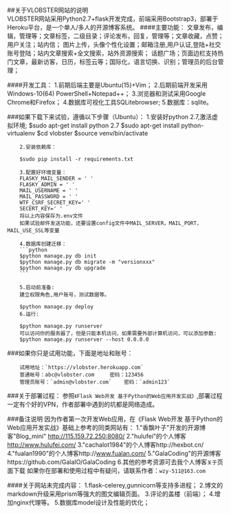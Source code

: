 ﻿##关于VLOBSTER网站的说明<br>
        VLOBSTER网站采用Python2.7+flask开发完成，前端采用Bootstrap3，部署于Heroku平台，是一个单人/多人的开源博客系统。 
####主要功能：
        文章发布，编辑，管理等；文章标签，二级目录；评论发布，回复，管理等；文章收藏，点赞；用户关注；站内信； 
        图片上传，头像个性化设置；邮箱注册,用户认证,登陆+社交账号登陆；站内文章搜索+全文搜索，站外资源搜索； 
        话题广场；页面边栏支持热门文章，最新访客，日历，标签云等；国际化，语言切换、识别；管理员的后台管理； 
        
####开发工具：
        1.前期后端主要是Ubuntu(15)+Vim；
        2.后期前端开发采用Windows-10(64) PowerShell+Notepad++；
        3.浏览器和测试采用Google Chrome和Firefox；
        4.数据库可视化工具SQLitebrowser; 
        5.数据库：sqlite。
        
###如果下载下来试验，遵循以下步骤（Ubuntu）：
        1.安装好python 2.7,激活虚拟环境;
        $sudo apt-get install python 2.7
        $sudo apt-get install python-virtualenv
        $cd vlobster
        $source venv/bin/activate


        2.安装依赖库： 

        $sudo pip install -r requirements.txt 

        3.配置好环境变量：
        FLASKY_MAIL_SENDER = ' '
        FLASKY_ADMIN = ' '
        MAIL_USERNAME = ' '
        MAIL_PASSWORD = ' '
        WTF_CSRF_SECRET_KEY=' '
        SECERT_KEY=' '
        将以上内容保存为.env文件
        如果试验邮件发送功能，还要设置config文件中MAIL_SERVER，MAIL_PORT，MAIL_USE_SSL等变量
   
        4.数据库创建迁移：
        ```python
        $python manage.py db init
        $python manage.py db migrate -m "versionxxx"
        $python manage.py db upgrade
        ```

        5.启动前准备:
        建立权限角色,用户账号，测试数据等。

        $python manage.py deploy
        6.运行:

        $python manage.py runserver
        可以访问你的服务器了，但是只能本机访问，如果需要外部计算机访问，可以添加参数:
        $python manage.py runserver --host 0.0.0.0





###如果你只是试用功能，下面是地址和账号：

        试用地址：`https://vlobster.herokuapp.com`
        普通帐号：abc@vlobster.com     密码：123456
        管理员账号：`admin@vlobster.com`    密码：`admin123`

###关于部署过程：
        参照`《Flask Web开发 基于Python的Web应用开发实战》`,部署过程一定有个好的VPN，作者部署中遇到的坑都是网络造成。




###备注说明
        因为作者第一次开发Web应用，在《Flask Web开发 基于Python的Web应用开发实战》基础上参考的同类网站有：
        1."香飘叶子"开发的开源博客"Blog_mini"   http://115.159.72.250:8080/
        2."hulufei"的个人博客 http://www.hulufei.com/
        3."cachalot1984"的个人博客http://hexbot.cn/
        4."fualan1990"的个人博客http://www.fualan.com/
        5."GalaCoding"的开源博客https://github.com/GalaIO/GalaCoding
        6.其他的参考资源可去我个人博客`关于`页面下载
        如果你在部署和使用过程中有疑问，请联系作者：`wzy-511@163.com`

####关于网站未完成内容：
        1.flask-celerey,gunnicorn等支持多进程；
        2.博文的markdown升级采用prism等强大的图文编辑页面。
        3.评论的盖楼（前端）；
        4.增加nginx代理等。
        5.数据库model设计及性能的优化；
